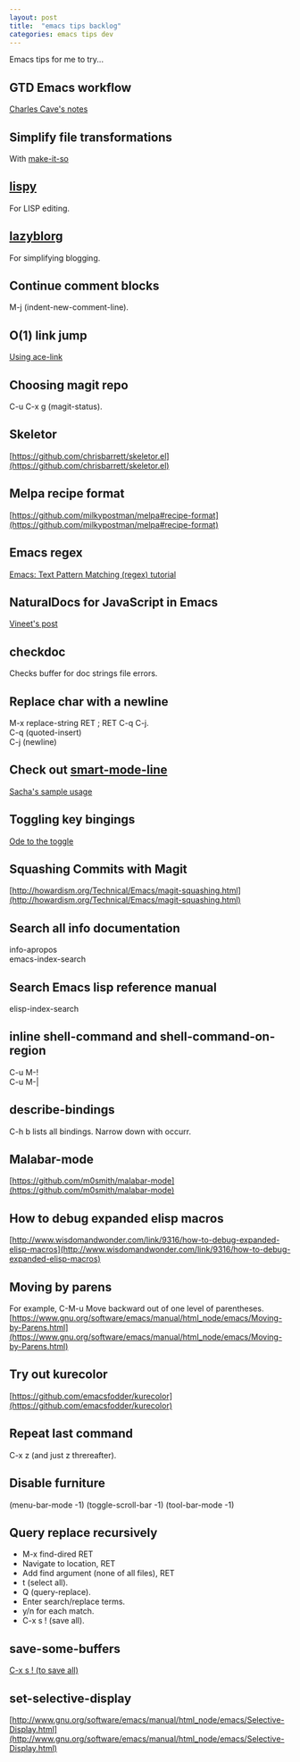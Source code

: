 ```yaml
---
layout: post
title:  "emacs tips backlog"
categories: emacs tips dev
---
```


Emacs tips for me to try...

## GTD Emacs workflow
[Charles Cave's notes](http://members.optusnet.com.au/~charles57/GTD/gtd_workflow.html)

## Simplify file transformations
With [make-it-so](https://github.com/abo-abo/make-it-so)

## [lispy](https://github.com/abo-abo/lispy)
For LISP editing.

## [lazyblorg](https://github.com/novoid/lazyblorg)
For simplifying blogging.

## Continue comment blocks
M-j (indent-new-comment-line).

## O(1) link jump
[Using ace-link](http://melpa.org/?utm_source=dlvr.it&utm_medium=twitter#/ace-link)

## Choosing magit repo
C-u C-x g (magit-status).

## Skeletor
[https://github.com/chrisbarrett/skeletor.el](https://github.com/chrisbarrett/skeletor.el)

## Melpa recipe format
[https://github.com/milkypostman/melpa#recipe-format](https://github.com/milkypostman/melpa#recipe-format)

## Emacs regex
[Emacs: Text Pattern Matching (regex) tutorial](http://ergoemacs.org/emacs/emacs_regex.html)

## NaturalDocs for JavaScript in Emacs
[Vineet's post](http://naiquevin.github.io/naturaldocs-for-javascript-in-emacs.html)

## checkdoc
Checks buffer for doc strings file errors.

## Replace char with a newline
M-x replace-string RET ; RET C-q C-j.  
C-q (quoted-insert)  
C-j (newline)  

## Check out [smart-mode-line](https://github.com/Bruce-Connor/smart-mode-line)
[Sacha's sample usage](http://pages.sachachua.com/.emacs.d/Sacha.html)

## Toggling key bingings
[Ode to the toggle](http://oremacs.com/2014/12/25/ode-to-toggle/)

## Squashing Commits with Magit
[http://howardism.org/Technical/Emacs/magit-squashing.html](http://howardism.org/Technical/Emacs/magit-squashing.html)

## Search all info documentation
info-apropos  
emacs-index-search  

## Search Emacs lisp reference manual
elisp-index-search

## inline shell-command and shell-command-on-region
C-u M-!  
C-u M-|  

## describe-bindings
C-h b lists all bindings. Narrow down with occurr.

## Malabar-mode
[https://github.com/m0smith/malabar-mode](https://github.com/m0smith/malabar-mode)

## How to debug expanded elisp macros
[http://www.wisdomandwonder.com/link/9316/how-to-debug-expanded-elisp-macros](http://www.wisdomandwonder.com/link/9316/how-to-debug-expanded-elisp-macros)

## Moving by parens
For example, C-M-u Move backward out of one level of parentheses.
[https://www.gnu.org/software/emacs/manual/html_node/emacs/Moving-by-Parens.html](https://www.gnu.org/software/emacs/manual/html_node/emacs/Moving-by-Parens.html)

## Try out kurecolor
[https://github.com/emacsfodder/kurecolor](https://github.com/emacsfodder/kurecolor)

## Repeat last command
C-x z (and just z threreafter).

## Disable furniture
(menu-bar-mode -1)
(toggle-scroll-bar -1)
(tool-bar-mode -1)

## Query replace recursively  

* M-x find-dired RET
* Navigate to location, RET
* Add find argument (none of all files), RET
* t (select all).
* Q (query-replace).
* Enter search/replace terms.
* y/n for each match.
* C-x s ! (save all).  
  

## save-some-buffers
[C-x s ! (to save all)](http://www.gnu.org/software/emacs/manual/html_node/emacs/Save-Commands.html)

## set-selective-display
[http://www.gnu.org/software/emacs/manual/html_node/emacs/Selective-Display.html](http://www.gnu.org/software/emacs/manual/html_node/emacs/Selective-Display.html)
